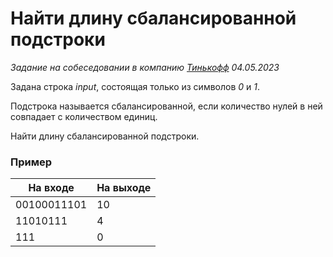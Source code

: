 # Найти длину сбалансированной подстроки

_Задание на собеседовании в компанию [Тинькофф](https://www.tinkoff.ru/) 04.05.2023_

Задана строка _input_, состоящая только из символов _0_ и _1_.

Подстрока называется сбалансированной, если количество нулей в ней совпадает с количеством единиц.

Найти длину сбалансированной подстроки.

### Пример

| На входе    | На выходе |
|-------------|-----------|
| 00100011101 | 10        |
| 11010111    | 4         |
| 111         | 0         |
